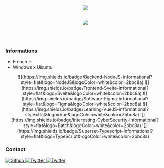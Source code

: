 
<p align="center">
  <img src="https://readme-typing-svg.herokuapp.com?color=%238AA6F7&size=30&lines=Hello%2C+I'm+Swiique;Stupid+French+Devops)">
</p>


<p align="center"><br>
    <img src="https://lanyard-profile-readme.vercel.app/api/638071631377596461"/>
     </a>
</p>

<br><br>

### Informations

- French 🔥
- Windows x Ubuntu



<p align="center">
![](https://img.shields.io/badge/Backend-NodeJS-informational?style=flat&logo=NodeJS&logoColor=white&color=2bbc8a)
![](https://img.shields.io/badge/Frontend-Svelte-informational?style=flat&logo=Svelte&logoColor=white&color=2bbc8a)
![](https://img.shields.io/badge/Software-Figma-informational?style=flat&logo=Figma&logoColor=white&color=2bbc8a)
![](https://img.shields.io/badge/Learning-VueJS-informational?style=flat&logo=Vue&logoColor=white&color=2bbc8a)
![](https://img.shields.io/badge/Interesting-CyberSecurity-informational?style=flat&logo=Batch&logoColor=white&color=2bbc8a)
![](https://img.shields.io/badge/Superset-Typescript-informational?style=flat&logo=TypeScript&logoColor=white&color=2bbc8a)

</p>



### Contact
<p>
  <a href="https://github.com/Swiizouille" target="_blank">
    <img alt="Github" src="https://img.shields.io/badge/GitHub-%2312100E.svg?&style=for-the-badge&logo=Github&logoColor=white" />
  </a> 
  <a href="https://twitter.com/SwiiqueOff" target="_blank">
    <img alt="Twitter" src="https://img.shields.io/badge/twitter-%231DA1F2.svg?&style=for-the-badge&logo=twitter&logoColor=white" />
  </a> 
    <a href="https://discord.bio/Swiik" target="_blank">
    <img alt="Twitter" src="https://img.shields.io/badge/Discord-738ADB?style=for-the-badge" />
  </a> 
</p>



